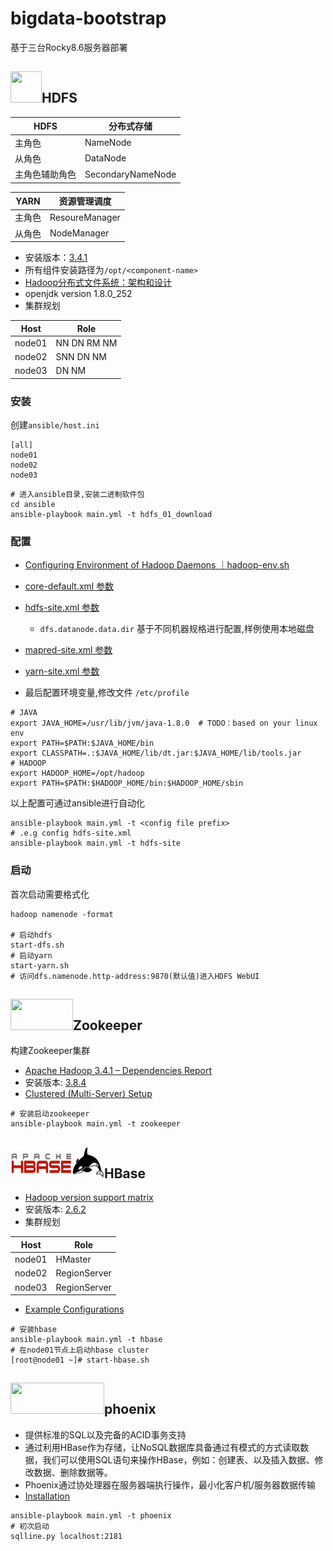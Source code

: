 # bigdata-bootstrap
基于三台Rocky8.6服务器部署
## <img src="https://icon.icepanel.io/Technology/svg/Apache-Hadoop.svg" width = "50" height = "50">HDFS
| **HDFS** | **分布式存储** |
| --- | --- |
| 主角色 | NameNode |
| 从角色 | DataNode |
| 主角色辅助角色 | SecondaryNameNode |


| **YARN** | **资源管理调度** |
| --- | --- |
| 主角色 | ResoureManager |
| 从角色 | NodeManager |

- 安装版本：[3.4.1](https://hadoop.apache.org/releases.html) 
- 所有组件安装路径为`/opt/<component-name>`
- [Hadoop分布式文件系统：架构和设计](https://hadoop.apache.org/docs/r1.0.4/cn/hdfs_design.html)
- openjdk version 1.8.0_252
- 集群规划

| **Host** | **Role** |
| --- | --- |
| node01 | NN DN RM NM |
| node02 | SNN DN NM |
| node03 | DN NM |

### 安装
创建`ansible/host.ini`
```
[all]
node01
node02
node03
```
```
# 进入ansible目录,安装二进制软件包
cd ansible
ansible-playbook main.yml -t hdfs_01_download
```

### 配置
 - [Configuring Environment of Hadoop Daemons ｜hadoop-env.sh](https://hadoop.apache.org/docs/r3.4.1/hadoop-project-dist/hadoop-common/ClusterSetup.html#Configuring_Environment_of_Hadoop_Daemons)

- [core-default.xml 参数](https://hadoop.apache.org/docs/stable/hadoop-project-dist/hadoop-common/core-default.xml)

- [hdfs-site.xml 参数](https://hadoop.apache.org/docs/stable/hadoop-project-dist/hadoop-hdfs/hdfs-default.xml)
  - `dfs.datanode.data.dir` 基于不同机器规格进行配置,样例使用本地磁盘
- [mapred-site.xml 参数](https://hadoop.apache.org/docs/stable/hadoop-mapreduce-client/hadoop-mapreduce-client-core/mapred-default.xml)  
- [yarn-site.xml 参数](https://hadoop.apache.org/docs/r2.7.3/hadoop-yarn/hadoop-yarn-common/yarn-default.xml)
- 最后配置环境变量,修改文件 `/etc/profile`

```
# JAVA
export JAVA_HOME=/usr/lib/jvm/java-1.8.0  # TODO：based on your linux env
export PATH=$PATH:$JAVA_HOME/bin
export CLASSPATH=.:$JAVA_HOME/lib/dt.jar:$JAVA_HOME/lib/tools.jar
# HADOOP
export HADOOP_HOME=/opt/hadoop
export PATH=$PATH:$HADOOP_HOME/bin:$HADOOP_HOME/sbin
```
以上配置可通过ansible进行自动化
```
ansible-playbook main.yml -t <config file prefix>
# .e.g config hdfs-site.xml
ansible-playbook main.yml -t hdfs-site
```
### 启动
首次启动需要格式化
```
hadoop namenode -format

# 启动hdfs
start-dfs.sh
# 启动yarn
start-yarn.sh
# 访问dfs.namenode.http-address:9870(默认值)进入HDFS WebUI
```
## <img src="https://upload.wikimedia.org/wikipedia/commons/thumb/7/77/Apache_ZooKeeper_logo.svg/1024px-Apache_ZooKeeper_logo.svg.png" width = "100" height = "50">Zookeeper
构建Zookeeper集群
- [Apache Hadoop 3.4.1 – Dependencies Report](https://hadoop.apache.org/docs/stable/hadoop-project-dist/hadoop-hdfs-rbf/dependency-analysis.html)
- 安装版本: [3.8.4](https://www.apache.org/dyn/closer.lua/zookeeper/zookeeper-3.8.4/apache-zookeeper-3.8.4-bin.tar.gz)
- [Clustered (Multi-Server) Setup](https://zookeeper.apache.org/doc/r3.9.3/zookeeperAdmin.html#sc_zkMulitServerSetup)

```
# 安装启动zookeeper
ansible-playbook main.yml -t zookeeper
```
## <img src="https://raw.githubusercontent.com/apache/hbase/master/src/site/resources/images/hbase_logo_with_orca_large.png" width = "150" height = "50">HBase
- [Hadoop version support matrix](https://hbase.apache.org/book.html#hadoop)
- 安装版本: [2.6.2](https://www.apache.org/dyn/closer.lua/hbase/2.6.2/hbase-2.6.2-bin.tar.gz)
- 集群规划

| **Host** | **Role** |
| --- | --- |
| node01 | HMaster       |
| node02 | RegionServer  |
| node03 | RegionServer  |
- [Example Configurations](https://hbase.apache.org/book.html#example_config)
```
# 安装hbase
ansible-playbook main.yml -t hbase
# 在node01节点上启动hbase cluster
[root@node01 ~]# start-hbase.sh
```
## <img src="https://phoenix.apache.org/images/phoenix-logo-small.png" width = "150" height = "50">phoenix
- 提供标准的SQL以及完备的ACID事务支持
- 通过利用HBase作为存储，让NoSQL数据库具备通过有模式的方式读取数据，我们可以使用SQL语句来操作HBase，例如：创建表、以及插入数据、修改数据、删除数据等。
- Phoenix通过协处理器在服务器端执行操作，最小化客户机/服务器数据传输
- [Installation](https://phoenix.apache.org/installation.html)
```
ansible-playbook main.yml -t phoenix 
# 初次启动
sqlline.py localhost:2181
```